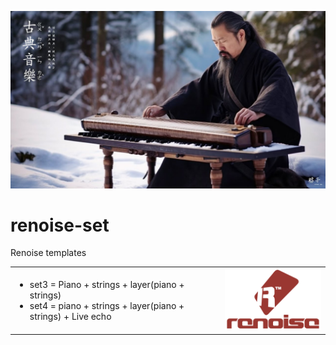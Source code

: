 ![](/dao-mus.jpg)


# renoise-set
Renoise templates

<table border="0" style="width:100% !important">
 <tr>
    <td width="66%">
      <ul>
<li>set3 = Piano + strings + layer(piano + strings)</li>
<li>set4 = piano + strings + layer(piano + strings) + Live echo</li>
      </ul>
    </td>
    <td width="33%">
<img src="/Renoise-logo.svg.png"/>
    </td>
 </tr>
</table>

